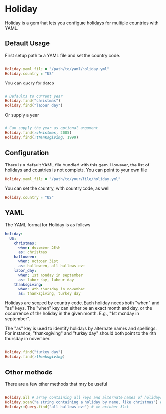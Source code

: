 # Holiday

Holiday is a gem that lets you configure holidays for multiple countries with YAML.

## Default Usage

First setup path to a YAML file and set the country code.

```ruby

Holiday.yaml_file = "/path/to/yaml/holiday.yml"
Holiday.country = "US"

```

You can query for dates

```ruby

# Defaults to current year
Holiday.find("christmas")
Holiday.find("labour day")

```

Or supply a year

```ruby

# Can supply the year as optional argument
Holiday.find(:christmas, 2005)
Holiday.find(:thanksgiving, 1999)

```

## Configuration

There is a default YAML file bundled with this gem. However, the list of holidays and countries is not complete. You
can point to your own file

```ruby
Holiday.yaml_file = "/path/to/your/file/holiday.yml"
```

You can set the country, with country code, as well

```ruby
Holiday.country = "US"
```

## YAML

The YAML format for Holiday is as follows

```yaml
holiday:
  US:
    christmas:
      when: december 25th
      as: christmas
    halloween:
      when: october 31st
      as: halloween, all hallows eve
    labor_day:
      when: 1st monday in september
      as: labor day, labour day
    thanksgiving:
      when: 4th thursday in november
      as: thanksgiving, turkey day
```

Holidays are scoped by country code. Each holiday needs both "when" and "as" keys. The "when" key can either be an exact
month and day, or the occurrence of the holiday in the given month. E.g., "1st monday in september".

The "as" key is used to identify holidays by alternate names and spellings. For instance, "thanksgiving" and "turkey day" should both
point to the 4th thursday in november.

```ruby

Holiday.find("turkey day")
Holiday.find(:thanksgiving)

```

## Other methods

There are a few other methods that may be useful

```ruby

Holiday.all # array containing all keys and alternate names of holidays from yaml file
Holiday.scan("a string containing a holiday by name, like christmas") # => christmas
Holiday::Query.find("all hallows eve") # => october 31st

```